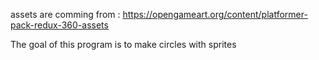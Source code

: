 	

assets are comming from : https://opengameart.org/content/platformer-pack-redux-360-assets


The goal of this program is to make circles with sprites







